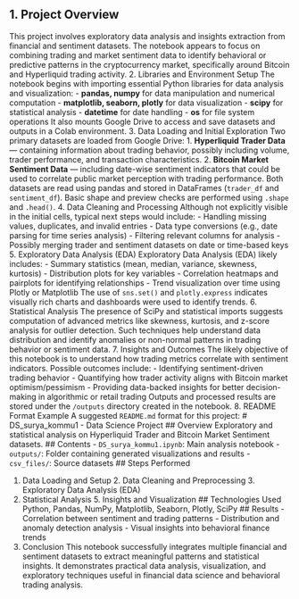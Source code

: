 ## 1. Project Overview
This project involves exploratory data analysis and insights extraction from financial and sentiment
datasets. The notebook appears to focus on combining trading and market sentiment data to
identify behavioral or predictive patterns in the cryptocurrency market, specifically around Bitcoin
and Hyperliquid trading activity.
2. Libraries and Environment Setup
The notebook begins with importing essential Python libraries for data analysis and visualization: -
**pandas, numpy** for data manipulation and numerical computation - **matplotlib, seaborn, plotly**
for data visualization - **scipy** for statistical analysis - **datetime** for date handling - **os** for file
system operations It also mounts Google Drive to access and save datasets and outputs in a Colab
environment.
3. Data Loading and Initial Exploration
Two primary datasets are loaded from Google Drive: 1. **Hyperliquid Trader Data** — containing
information about trading behavior, possibly including volume, trader performance, and transaction
characteristics. 2. **Bitcoin Market Sentiment Data** — including date-wise sentiment indicators
that could be used to correlate public market perception with trading performance. Both datasets
are read using pandas and stored in DataFrames (`trader_df` and `sentiment_df`). Basic shape and
preview checks are performed using `.shape` and `.head()`.
4. Data Cleaning and Processing
Although not explicitly visible in the initial cells, typical next steps would include: - Handling missing
values, duplicates, and invalid entries - Data type conversions (e.g., date parsing for time series
analysis) - Filtering relevant columns for analysis - Possibly merging trader and sentiment datasets
on date or time-based keys
5. Exploratory Data Analysis (EDA)
Exploratory Data Analysis (EDA) likely includes: - Summary statistics (mean, median, variance,
skewness, kurtosis) - Distribution plots for key variables - Correlation heatmaps and pairplots for
identifying relationships - Trend visualization over time using Plotly or Matplotlib The use of
`sns.set()` and `plotly.express` indicates visually rich charts and dashboards were used to identify
trends.
6. Statistical Analysis
The presence of SciPy and statistical imports suggests computation of advanced metrics like
skewness, kurtosis, and z-score analysis for outlier detection. Such techniques help understand
data distribution and identify anomalies or non-normal patterns in trading behavior or sentiment
data.
7. Insights and Outcomes
The likely objective of this notebook is to understand how trading metrics correlate with sentiment
indicators. Possible outcomes include: - Identifying sentiment-driven trading behavior - Quantifying
how trader activity aligns with Bitcoin market optimism/pessimism - Providing data-backed insights
for better decision-making in algorithmic or retail trading Outputs and processed results are stored
under the `/outputs` directory created in the notebook.
8. README Format Example
A suggested `README.md` format for this project: # DS_surya_kommu1 - Data Science Project ##
Overview Exploratory and statistical analysis on Hyperliquid Trader and Bitcoin Market Sentiment
datasets. ## Contents - `DS_surya_kommu1.ipynb`: Main analysis notebook - `outputs/`: Folder
containing generated visualizations and results - `csv_files/`: Source datasets ## Steps Performed
1. Data Loading and Setup 2. Data Cleaning and Preprocessing 3. Exploratory Data Analysis (EDA)
4. Statistical Analysis 5. Insights and Visualization ## Technologies Used Python, Pandas, NumPy,
Matplotlib, Seaborn, Plotly, SciPy ## Results - Correlation between sentiment and trading patterns -
Distribution and anomaly detection analysis - Visual insights into behavioral finance trends
9. Conclusion
This notebook successfully integrates multiple financial and sentiment datasets to extract
meaningful patterns and statistical insights. It demonstrates practical data analysis, visualization,
and exploratory techniques useful in financial data science and behavioral trading analysis.
